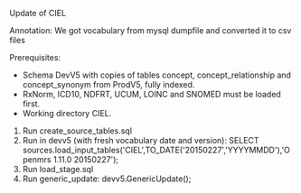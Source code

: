 Update of CIEL

Annotation:
We got vocabulary from mysql dumpfile and converted it to csv files

Prerequisites:
- Schema DevV5 with copies of tables concept, concept_relationship and concept_synonym from ProdV5, fully indexed.
- RxNorm, ICD10, NDFRT, UCUM, LOINC and SNOMED must be loaded first.
- Working directory CIEL.

1. Run create_source_tables.sql
2. Run in devv5 (with fresh vocabulary date and version): SELECT sources.load_input_tables('CIEL',TO_DATE('20150227','YYYYMMDD'),'Openmrs 1.11.0 20150227');
3. Run load_stage.sql
4. Run generic_update: devv5.GenericUpdate();